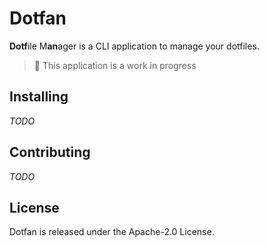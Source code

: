 # Dotfan

**Dotf**ile M**an**ager is a CLI application to manage your dotfiles.

> 🚧 This application is a work in progress

## Installing

*TODO*

## Contributing

*TODO*

## License

Dotfan is released under the Apache-2.0 License.
